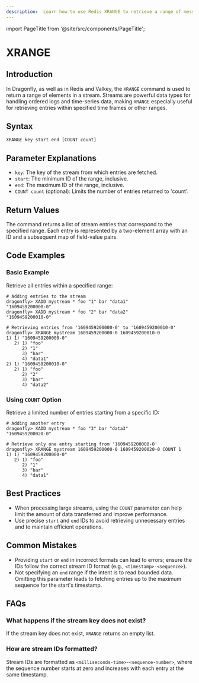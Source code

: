 ```yaml
---
description:  Learn how to use Redis XRANGE to retrieve a range of messages from a stream.
---
```


import PageTitle from '@site/src/components/PageTitle';

# XRANGE

<PageTitle title="Redis XRANGE Command (Documentation) | Dragonfly" />

## Introduction

In Dragonfly, as well as in Redis and Valkey, the `XRANGE` command is used to return a range of elements in a stream.
Streams are powerful data types for handling ordered logs and time-series data, making `XRANGE` especially useful for retrieving entries within specified time frames or other ranges.

## Syntax

```shell
XRANGE key start end [COUNT count]
```

## Parameter Explanations

- `key`: The key of the stream from which entries are fetched.
- `start`: The minimum ID of the range, inclusive.
- `end`: The maximum ID of the range, inclusive.
- `COUNT count` (optional): Limits the number of entries returned to 'count'.

## Return Values

The command returns a list of stream entries that correspond to the specified range.
Each entry is represented by a two-element array with an ID and a subsequent map of field-value pairs.

## Code Examples

### Basic Example

Retrieve all entries within a specified range:

```shell
# Adding entries to the stream
dragonfly> XADD mystream * foo "1" bar "data1"
"1609459200000-0"
dragonfly> XADD mystream * foo "2" bar "data2"
"1609459200010-0"

# Retrieving entries from '1609459200000-0' to '1609459200010-0'
dragonfly> XRANGE mystream 1609459200000-0 1609459200010-0
1) 1) "1609459200000-0"
   2) 1) "foo"
      2) "1"
      3) "bar"
      4) "data1"
2) 1) "1609459200010-0"
   2) 1) "foo"
      2) "2"
      3) "bar"
      4) "data2"
```

### Using `COUNT` Option

Retrieve a limited number of entries starting from a specific ID:

```shell
# Adding another entry
dragonfly> XADD mystream * foo "3" bar "data3"
"1609459200020-0"

# Retrieve only one entry starting from '1609459200000-0'
dragonfly> XRANGE mystream 1609459200000-0 1609459200020-0 COUNT 1
1) 1) "1609459200000-0"
   2) 1) "foo"
      2) "1"
      3) "bar"
      4) "data1"
```

## Best Practices

- When processing large streams, using the `COUNT` parameter can help limit the amount of data transferred and improve performance.
- Use precise `start` and `end` IDs to avoid retrieving unnecessary entries and to maintain efficient operations.

## Common Mistakes

- Providing `start` or `end` in incorrect formats can lead to errors; ensure the IDs follow the correct stream ID format (e.g., `<timestamp>-<sequence>`).
- Not specifying an `end` range if the intent is to read bounded data. Omitting this parameter leads to fetching entries up to the maximum sequence for the start's timestamp.

## FAQs

### What happens if the stream key does not exist?

If the stream key does not exist, `XRANGE` returns an empty list.

### How are stream IDs formatted?

Stream IDs are formatted as `<milliseconds-time>-<sequence-number>`, where the sequence number starts at zero and increases with each entry at the same timestamp.